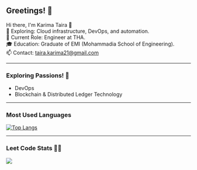 ## Greetings! 🍉

Hi there, I'm Karima Taira 👋 <br/>
🔭 Exploring: Cloud infrastructure, DevOps, and automation.<br/>
🚀 Current Role: Engineer at THA.<br/>
🎓 Education: Graduate of EMI (Mohammadia School of Engineering).<br/>
📫 Contact: taira.karima21@gmail.com <br/>

---

### Exploring Passions! 🌟
- DevOps
- Blockchain & Distributed Ledger Technology
---

### Most Used Languages 
[![Top Langs](https://github-readme-stats.vercel.app/api/top-langs/?username=TKarima22&layout=compact)](https://github.com/anuraghazra/github-readme-stats)

---
### Leet Code Stats 👩‍💻 
![](https://leetcard.jacoblin.cool/TKarima22?ext=heatmap)


